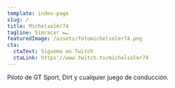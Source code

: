 ```yaml
---
template: index-page
slug: /
title: Michelsoler74
tagline: Simracer 🏎
featuredImage: /assets/fotomichelsoler74.png
cta:
  ctaText: Sígueme en Twitch
  ctaLink: https://www.twitch.tv/michelsoler74
---
```


Piloto de GT Sport, Dirt y cualquier juego de conducción.
